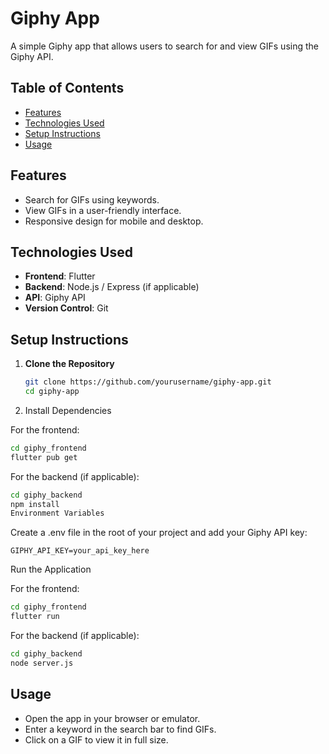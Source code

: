 # Giphy App

A simple Giphy app that allows users to search for and view GIFs using the Giphy API.

## Table of Contents

- [Features](#features)
- [Technologies Used](#technologies-used)
- [Setup Instructions](#setup-instructions)
- [Usage](#usage)

## Features

- Search for GIFs using keywords.
- View GIFs in a user-friendly interface.
- Responsive design for mobile and desktop.

## Technologies Used

- **Frontend**: Flutter
- **Backend**: Node.js / Express (if applicable)
- **API**: Giphy API
- **Version Control**: Git

## Setup Instructions

1. **Clone the Repository**

   ```bash
   git clone https://github.com/yourusername/giphy-app.git
   cd giphy-app
   ```

1. Install Dependencies

For the frontend:

```bash
cd giphy_frontend
flutter pub get
```

For the backend (if applicable):

```bash
cd giphy_backend
npm install
Environment Variables
```

Create a .env file in the root of your project and add your Giphy API key:

```GIPHY_API_KEY=your_api_key_here```

Run the Application

For the frontend:

```bash
cd giphy_frontend
flutter run
```

For the backend (if applicable):

```bash
cd giphy_backend
node server.js
```

## Usage

- Open the app in your browser or emulator.
- Enter a keyword in the search bar to find GIFs.
- Click on a GIF to view it in full size.